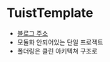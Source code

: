 # TuistTemplate

- [블로그 주소](https://velog.io/@hansangjin96/%ED%98%91%EC%97%85-Tuist%EB%A1%9C-.xcodeproj-%EB%A8%B8%EC%A7%80-%EC%BB%A8%ED%94%8C%EB%A6%AD%ED%8A%B8-%ED%95%B4%EA%B2%B0%ED%95%98%EA%B8%B0)
- 모듈화 안되어있는 단일 프로젝트 
- 폴더링은 클린 아키텍쳐 구조로 

